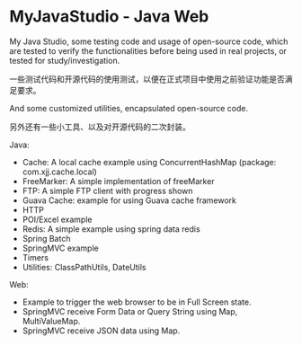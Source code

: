 # MyJavaStudio - Java Web
My Java Studio, some testing code and usage of open-source code, which are tested to verify the functionalities before being used in real projects, or tested for study/investigation.

一些测试代码和开源代码的使用测试，以便在正式项目中使用之前验证功能是否满足要求。

And some customized utilities, encapsulated open-source code. 

另外还有一些小工具、以及对开源代码的二次封装。

Java:
- Cache: A local cache example using ConcurrentHashMap (package: com.xjj.cache.local)
- FreeMarker: A simple implementation of freeMarker
- FTP: A simple FTP client with progress shown
- Guava Cache: example for using Guava cache framework
- HTTP
- POI/Excel example
- Redis: A simple example using spring data redis
- Spring Batch
- SpringMVC example
- Timers
- Utilities: ClassPathUtils, DateUtils

Web:
- Example to trigger the web browser to be in Full Screen state.
- SpringMVC receive Form Data or Query String using Map, MultiValueMap.
- SpringMVC receive JSON data using Map.
